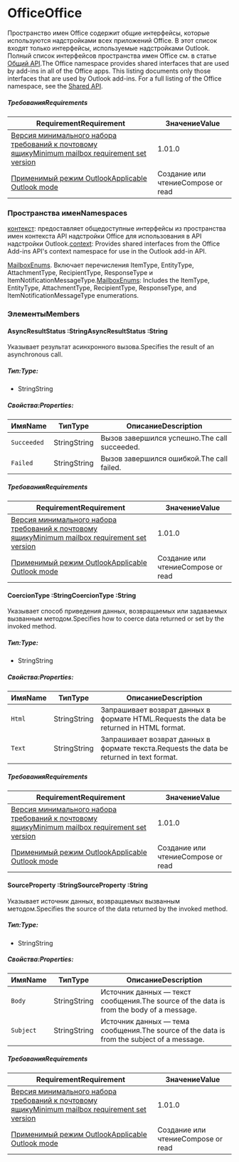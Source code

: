  

# <a name="office"></a><span data-ttu-id="78ca7-101">Office</span><span class="sxs-lookup"><span data-stu-id="78ca7-101">Office</span></span>

<span data-ttu-id="78ca7-p101">Пространство имен Office содержит общие интерфейсы, которые используются надстройками всех приложений Office. В этот список входят только интерфейсы, используемые надстройками Outlook. Полный список интерфейсов пространства имен Office см. в статье [Общий API](/javascript/api/office).</span><span class="sxs-lookup"><span data-stu-id="78ca7-p101">The Office namespace provides shared interfaces that are used by add-ins in all of the Office apps. This listing documents only those interfaces that are used by Outlook add-ins. For a full listing of the Office namespace, see the [Shared API](/javascript/api/office).</span></span>

##### <a name="requirements"></a><span data-ttu-id="78ca7-104">Требования</span><span class="sxs-lookup"><span data-stu-id="78ca7-104">Requirements</span></span>

|<span data-ttu-id="78ca7-105">Requirement</span><span class="sxs-lookup"><span data-stu-id="78ca7-105">Requirement</span></span>| <span data-ttu-id="78ca7-106">Значение</span><span class="sxs-lookup"><span data-stu-id="78ca7-106">Value</span></span>|
|---|---|
|[<span data-ttu-id="78ca7-107">Версия минимального набора требований к почтовому ящику</span><span class="sxs-lookup"><span data-stu-id="78ca7-107">Minimum mailbox requirement set version</span></span>](/javascript/office/requirement-sets/outlook-api-requirement-sets)| <span data-ttu-id="78ca7-108">1.0</span><span class="sxs-lookup"><span data-stu-id="78ca7-108">1.0</span></span>|
|[<span data-ttu-id="78ca7-109">Применимый режим Outlook</span><span class="sxs-lookup"><span data-stu-id="78ca7-109">Applicable Outlook mode</span></span>](https://docs.microsoft.com/outlook/add-ins/#extension-points)| <span data-ttu-id="78ca7-110">Создание или чтение</span><span class="sxs-lookup"><span data-stu-id="78ca7-110">Compose or read</span></span>|

### <a name="namespaces"></a><span data-ttu-id="78ca7-111">Пространства имен</span><span class="sxs-lookup"><span data-stu-id="78ca7-111">Namespaces</span></span>

<span data-ttu-id="78ca7-112">[контекст](office.context.md): предоставляет общедоступные интерфейсы из пространства имен контекста API надстройки Office для использования в API надстройки Outlook.</span><span class="sxs-lookup"><span data-stu-id="78ca7-112">[context](office.context.md): Provides shared interfaces from the Office Add-ins API's context namespace for use in the Outlook add-in API.</span></span>

<span data-ttu-id="78ca7-113">[MailboxEnums](/javascript/api/outlook/office.mailboxenums.attachmenttype). Включает перечисления ItemType, EntityType, AttachmentType, RecipientType, ResponseType и ItemNotificationMessageType.</span><span class="sxs-lookup"><span data-stu-id="78ca7-113">[MailboxEnums](/javascript/api/outlook/office.mailboxenums.attachmenttype): Includes the ItemType, EntityType, AttachmentType, RecipientType, ResponseType, and ItemNotificationMessageType enumerations.</span></span>

### <a name="members"></a><span data-ttu-id="78ca7-114">Элементы</span><span class="sxs-lookup"><span data-stu-id="78ca7-114">Members</span></span>

####  <a name="asyncresultstatus-string"></a><span data-ttu-id="78ca7-115">AsyncResultStatus :String</span><span class="sxs-lookup"><span data-stu-id="78ca7-115">AsyncResultStatus :String</span></span>

<span data-ttu-id="78ca7-116">Указывает результат асинхронного вызова.</span><span class="sxs-lookup"><span data-stu-id="78ca7-116">Specifies the result of an asynchronous call.</span></span>

##### <a name="type"></a><span data-ttu-id="78ca7-117">Тип:</span><span class="sxs-lookup"><span data-stu-id="78ca7-117">Type:</span></span>

*   <span data-ttu-id="78ca7-118">String</span><span class="sxs-lookup"><span data-stu-id="78ca7-118">String</span></span>

##### <a name="properties"></a><span data-ttu-id="78ca7-119">Свойства:</span><span class="sxs-lookup"><span data-stu-id="78ca7-119">Properties:</span></span>

|<span data-ttu-id="78ca7-120">Имя</span><span class="sxs-lookup"><span data-stu-id="78ca7-120">Name</span></span>| <span data-ttu-id="78ca7-121">Тип</span><span class="sxs-lookup"><span data-stu-id="78ca7-121">Type</span></span>| <span data-ttu-id="78ca7-122">Описание</span><span class="sxs-lookup"><span data-stu-id="78ca7-122">Description</span></span>|
|---|---|---|
|`Succeeded`| <span data-ttu-id="78ca7-123">String</span><span class="sxs-lookup"><span data-stu-id="78ca7-123">String</span></span>|<span data-ttu-id="78ca7-124">Вызов завершился успешно.</span><span class="sxs-lookup"><span data-stu-id="78ca7-124">The call succeeded.</span></span>|
|`Failed`| <span data-ttu-id="78ca7-125">String</span><span class="sxs-lookup"><span data-stu-id="78ca7-125">String</span></span>|<span data-ttu-id="78ca7-126">Вызов завершился ошибкой.</span><span class="sxs-lookup"><span data-stu-id="78ca7-126">The call failed.</span></span>|

##### <a name="requirements"></a><span data-ttu-id="78ca7-127">Требования</span><span class="sxs-lookup"><span data-stu-id="78ca7-127">Requirements</span></span>

|<span data-ttu-id="78ca7-128">Requirement</span><span class="sxs-lookup"><span data-stu-id="78ca7-128">Requirement</span></span>| <span data-ttu-id="78ca7-129">Значение</span><span class="sxs-lookup"><span data-stu-id="78ca7-129">Value</span></span>|
|---|---|
|[<span data-ttu-id="78ca7-130">Версия минимального набора требований к почтовому ящику</span><span class="sxs-lookup"><span data-stu-id="78ca7-130">Minimum mailbox requirement set version</span></span>](/javascript/office/requirement-sets/outlook-api-requirement-sets)| <span data-ttu-id="78ca7-131">1.0</span><span class="sxs-lookup"><span data-stu-id="78ca7-131">1.0</span></span>|
|[<span data-ttu-id="78ca7-132">Применимый режим Outlook</span><span class="sxs-lookup"><span data-stu-id="78ca7-132">Applicable Outlook mode</span></span>](https://docs.microsoft.com/outlook/add-ins/#extension-points)| <span data-ttu-id="78ca7-133">Создание или чтение</span><span class="sxs-lookup"><span data-stu-id="78ca7-133">Compose or read</span></span>|
####  <a name="coerciontype-string"></a><span data-ttu-id="78ca7-134">CoercionType :String</span><span class="sxs-lookup"><span data-stu-id="78ca7-134">CoercionType :String</span></span>

<span data-ttu-id="78ca7-135">Указывает способ приведения данных, возвращаемых или задаваемых вызванным методом.</span><span class="sxs-lookup"><span data-stu-id="78ca7-135">Specifies how to coerce data returned or set by the invoked method.</span></span>

##### <a name="type"></a><span data-ttu-id="78ca7-136">Тип:</span><span class="sxs-lookup"><span data-stu-id="78ca7-136">Type:</span></span>

*   <span data-ttu-id="78ca7-137">String</span><span class="sxs-lookup"><span data-stu-id="78ca7-137">String</span></span>

##### <a name="properties"></a><span data-ttu-id="78ca7-138">Свойства:</span><span class="sxs-lookup"><span data-stu-id="78ca7-138">Properties:</span></span>

|<span data-ttu-id="78ca7-139">Имя</span><span class="sxs-lookup"><span data-stu-id="78ca7-139">Name</span></span>| <span data-ttu-id="78ca7-140">Тип</span><span class="sxs-lookup"><span data-stu-id="78ca7-140">Type</span></span>| <span data-ttu-id="78ca7-141">Описание</span><span class="sxs-lookup"><span data-stu-id="78ca7-141">Description</span></span>|
|---|---|---|
|`Html`| <span data-ttu-id="78ca7-142">String</span><span class="sxs-lookup"><span data-stu-id="78ca7-142">String</span></span>|<span data-ttu-id="78ca7-143">Запрашивает возврат данных в формате HTML.</span><span class="sxs-lookup"><span data-stu-id="78ca7-143">Requests the data be returned in HTML format.</span></span>|
|`Text`| <span data-ttu-id="78ca7-144">String</span><span class="sxs-lookup"><span data-stu-id="78ca7-144">String</span></span>|<span data-ttu-id="78ca7-145">Запрашивает возврат данных в формате текста.</span><span class="sxs-lookup"><span data-stu-id="78ca7-145">Requests the data be returned in text format.</span></span>|

##### <a name="requirements"></a><span data-ttu-id="78ca7-146">Требования</span><span class="sxs-lookup"><span data-stu-id="78ca7-146">Requirements</span></span>

|<span data-ttu-id="78ca7-147">Requirement</span><span class="sxs-lookup"><span data-stu-id="78ca7-147">Requirement</span></span>| <span data-ttu-id="78ca7-148">Значение</span><span class="sxs-lookup"><span data-stu-id="78ca7-148">Value</span></span>|
|---|---|
|[<span data-ttu-id="78ca7-149">Версия минимального набора требований к почтовому ящику</span><span class="sxs-lookup"><span data-stu-id="78ca7-149">Minimum mailbox requirement set version</span></span>](/javascript/office/requirement-sets/outlook-api-requirement-sets)| <span data-ttu-id="78ca7-150">1.0</span><span class="sxs-lookup"><span data-stu-id="78ca7-150">1.0</span></span>|
|[<span data-ttu-id="78ca7-151">Применимый режим Outlook</span><span class="sxs-lookup"><span data-stu-id="78ca7-151">Applicable Outlook mode</span></span>](https://docs.microsoft.com/outlook/add-ins/#extension-points)| <span data-ttu-id="78ca7-152">Создание или чтение</span><span class="sxs-lookup"><span data-stu-id="78ca7-152">Compose or read</span></span>|
####  <a name="sourceproperty-string"></a><span data-ttu-id="78ca7-153">SourceProperty :String</span><span class="sxs-lookup"><span data-stu-id="78ca7-153">SourceProperty :String</span></span>

<span data-ttu-id="78ca7-154">Указывает источник данных, возвращаемых вызванным методом.</span><span class="sxs-lookup"><span data-stu-id="78ca7-154">Specifies the source of the data returned by the invoked method.</span></span>

##### <a name="type"></a><span data-ttu-id="78ca7-155">Тип:</span><span class="sxs-lookup"><span data-stu-id="78ca7-155">Type:</span></span>

*   <span data-ttu-id="78ca7-156">String</span><span class="sxs-lookup"><span data-stu-id="78ca7-156">String</span></span>

##### <a name="properties"></a><span data-ttu-id="78ca7-157">Свойства:</span><span class="sxs-lookup"><span data-stu-id="78ca7-157">Properties:</span></span>

|<span data-ttu-id="78ca7-158">Имя</span><span class="sxs-lookup"><span data-stu-id="78ca7-158">Name</span></span>| <span data-ttu-id="78ca7-159">Тип</span><span class="sxs-lookup"><span data-stu-id="78ca7-159">Type</span></span>| <span data-ttu-id="78ca7-160">Описание</span><span class="sxs-lookup"><span data-stu-id="78ca7-160">Description</span></span>|
|---|---|---|
|`Body`| <span data-ttu-id="78ca7-161">String</span><span class="sxs-lookup"><span data-stu-id="78ca7-161">String</span></span>|<span data-ttu-id="78ca7-162">Источник данных — текст сообщения.</span><span class="sxs-lookup"><span data-stu-id="78ca7-162">The source of the data is from the body of a message.</span></span>|
|`Subject`| <span data-ttu-id="78ca7-163">String</span><span class="sxs-lookup"><span data-stu-id="78ca7-163">String</span></span>|<span data-ttu-id="78ca7-164">Источник данных — тема сообщения.</span><span class="sxs-lookup"><span data-stu-id="78ca7-164">The source of the data is from the subject of a message.</span></span>|

##### <a name="requirements"></a><span data-ttu-id="78ca7-165">Требования</span><span class="sxs-lookup"><span data-stu-id="78ca7-165">Requirements</span></span>

|<span data-ttu-id="78ca7-166">Requirement</span><span class="sxs-lookup"><span data-stu-id="78ca7-166">Requirement</span></span>| <span data-ttu-id="78ca7-167">Значение</span><span class="sxs-lookup"><span data-stu-id="78ca7-167">Value</span></span>|
|---|---|
|[<span data-ttu-id="78ca7-168">Версия минимального набора требований к почтовому ящику</span><span class="sxs-lookup"><span data-stu-id="78ca7-168">Minimum mailbox requirement set version</span></span>](/javascript/office/requirement-sets/outlook-api-requirement-sets)| <span data-ttu-id="78ca7-169">1.0</span><span class="sxs-lookup"><span data-stu-id="78ca7-169">1.0</span></span>|
|[<span data-ttu-id="78ca7-170">Применимый режим Outlook</span><span class="sxs-lookup"><span data-stu-id="78ca7-170">Applicable Outlook mode</span></span>](https://docs.microsoft.com/outlook/add-ins/#extension-points)| <span data-ttu-id="78ca7-171">Создание или чтение</span><span class="sxs-lookup"><span data-stu-id="78ca7-171">Compose or read</span></span>|